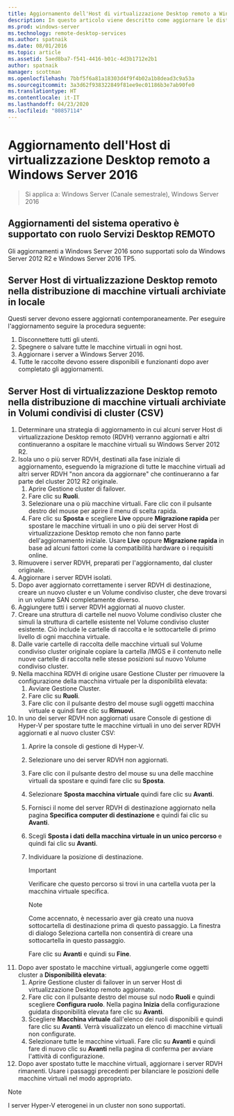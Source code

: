 ```yaml
---
title: Aggiornamento dell'Host di virtualizzazione Desktop remoto a Windows Server 2016
description: In questo articolo viene descritto come aggiornare le distribuzioni di Servizi Desktop remoto esistente a Windows Server 2016.
ms.prod: windows-server
ms.technology: remote-desktop-services
ms.author: spatnaik
ms.date: 08/01/2016
ms.topic: article
ms.assetid: 5aed8ba7-f541-4416-b01c-4d3b1712e2b1
author: spatnaik
manager: scottman
ms.openlocfilehash: 7bbf5f6a81a18303d4f9f4b02a1b8dead3c9a53a
ms.sourcegitcommit: 3a3d62f938322849f81ee9ec01186b3e7ab90fe0
ms.translationtype: HT
ms.contentlocale: it-IT
ms.lasthandoff: 04/23/2020
ms.locfileid: "80857114"
---
```

# <a name="upgrading-your-remote-desktop-virtualization-host-to-windows-server-2016"></a>Aggiornamento dell'Host di virtualizzazione Desktop remoto a Windows Server 2016

>Si applica a: Windows Server (Canale semestrale), Windows Server 2016

## <a name="supported-os-upgrades-with-rds-role-installed"></a>Aggiornamenti del sistema operativo è supportato con ruolo Servizi Desktop REMOTO
Gli aggiornamenti a Windows Server 2016 sono supportati solo da Windows Server 2012 R2 e Windows Server 2016 TP5.

## <a name="rd-virtualization-host-servers-in-the-deployment-where-vms-are-stored-locally"></a>Server Host di virtualizzazione Desktop remoto nella distribuzione di macchine virtuali archiviate in locale
Questi server devono essere aggiornati contemporaneamente. Per eseguire l'aggiornamento seguire la procedura seguente:

1. Disconnettere tutti gli utenti.
1. Spegnere o salvare tutte le macchine virtuali in ogni host. 
1. Aggiornare i server a Windows Server 2016. 
1. Tutte le raccolte devono essere disponibili e funzionanti dopo aver completato gli aggiornamenti.      

## <a name="rd-virtualization-host-servers-in-the-deployment-where-vms-are-stored-in-cluster-shared-volumes-csv"></a>Server Host di virtualizzazione Desktop remoto nella distribuzione di macchine virtuali archiviate in Volumi condivisi di cluster (CSV) 

1. Determinare una strategia di aggiornamento in cui alcuni server Host di virtualizzazione Desktop remoto (RDVH) verranno aggiornati e altri continueranno a ospitare le macchine virtuali su Windows Server 2012 R2.  
2. Isola uno o più server RDVH, destinati alla fase iniziale di aggiornamento, eseguendo la migrazione di tutte le macchine virtuali ad altri server RDVH "non ancora da aggiornare" che continueranno a far parte del cluster 2012 R2 originale.
    1. Aprire Gestione cluster di failover. 
    1. Fare clic su **Ruoli**. 
    1. Selezionare una o più macchine virtuali. Fare clic con il pulsante destro del mouse per aprire il menu di scelta rapida. 
    1. Fare clic su **Sposta** e scegliere **Live** oppure **Migrazione rapida** per spostare le macchine virtuali in uno o più dei server Host di virtualizzazione Desktop remoto che non fanno parte dell'aggiornamento iniziale. Usare **Live** oppure **Migrazione rapida** in base ad alcuni fattori come la compatibilità hardware o i requisiti online. 
3. Rimuovere i server RDVH, preparati per l'aggiornamento, dal cluster originale. 
4. Aggiornare i server RDVH isolati. 
5. Dopo aver aggiornato correttamente i server RDVH di destinazione, creare un nuovo cluster e un Volume condiviso cluster, che deve trovarsi in un volume SAN completamente diverso.
6. Aggiungere tutti i server RDVH aggiornati al nuovo cluster. 
7. Creare una struttura di cartelle nel nuovo Volume condiviso cluster che simuli la struttura di cartelle esistente nel Volume condiviso cluster esistente. Ciò include le cartelle di raccolta e le sottocartelle di primo livello di ogni macchina virtuale. 
8. Dalle varie cartelle di raccolta delle macchine virtuali sul Volume condiviso cluster originale copiare la cartella /IMGS e il contenuto nelle nuove cartelle di raccolta nelle stesse posizioni sul nuovo Volume condiviso cluster. 
9. Nella macchina RDVH di origine usare Gestione Cluster per rimuovere la configurazione della macchina virtuale per la disponibilità elevata:
    1. Avviare Gestione Cluster. 
    1. Fare clic su **Ruoli**. 
    1. Fare clic con il pulsante destro del mouse sugli oggetti macchina virtuale e quindi fare clic su **Rimuovi**. 
10. In uno dei server RDVH non aggiornati usare Console di gestione di Hyper-V per spostare tutte le macchine virtuali in uno dei server RDVH aggiornati e al nuovo cluster CSV:
    1. Aprire la console di gestione di Hyper-V. 
    2. Selezionare uno dei server RDVH non aggiornati. 
    3. Fare clic con il pulsante destro del mouse su una delle macchine virtuali da spostare e quindi fare clic su **Sposta**. 
    4. Selezionare **Sposta macchina virtuale** quindi fare clic su **Avanti**. 
    5. Fornisci il nome del server RDVH di destinazione aggiornato nella pagina **Specifica computer di destinazione** e quindi fai clic su **Avanti**. 
    6. Scegli **Sposta i dati della macchina virtuale in un unico percorso** e quindi fai clic su **Avanti**. 
    7. Individuare la posizione di destinazione. 
       > [!IMPORTANT]
       > Verificare che questo percorso si trovi in una cartella vuota per la macchina virtuale specifica. 

       > [!NOTE]
       > Come accennato, è necessario aver già creato una nuova sottocartella di destinazione prima di questo passaggio. La finestra di dialogo Seleziona cartella non consentirà di creare una sottocartella in questo passaggio. 
    
       Fare clic su **Avanti** e quindi su **Fine**. 
11. Dopo aver spostato le macchine virtuali, aggiungerle come oggetti cluster a **Disponibilità elevata**:
     1. Aprire Gestione cluster di failover in un server Host di virtualizzazione Desktop remoto aggiornato. 
     1. Fare clic con il pulsante destro del mouse sul nodo **Ruoli** e quindi scegliere **Configura ruolo**. Nella pagina **Inizia** della configurazione guidata disponibilità elevata fare clic su **Avanti**. 
     1. Scegliere **Macchina virtuale** dall'elenco dei ruoli disponibili e quindi fare clic su **Avanti**. Verrà visualizzato un elenco di macchine virtuali non configurate. 
     1. Selezionare tutte le macchine virtuali. Fare clic su **Avanti** e quindi fare di nuovo clic su **Avanti** nella pagina di conferma per avviare l'attività di configurazione.  
12. Dopo aver spostato tutte le macchine virtuali, aggiornare i server RDVH rimanenti. Usare i passaggi precedenti per bilanciare le posizioni delle macchine virtuali nel modo appropriato.

> [!NOTE]  
> I server Hyper-V eterogenei in un cluster non sono supportati. 
